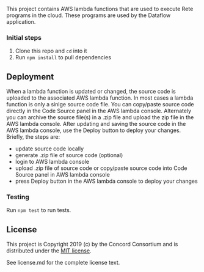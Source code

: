 This project contains AWS lambda functions that are used to execute Rete programs in the cloud.  These programs are used by the Dataflow application.

### Initial steps

1. Clone this repo and `cd` into it
2. Run `npm install` to pull dependencies

## Deployment

When a lambda function is updated or changed, the source code is uploaded to the associated AWS lambda function.  In most cases a lambda function is only a sinlge source code file.  You can copy/paste source code directly in the Code Source panel in the AWS lambda console.  Alternately you can archive the source file(s) in a .zip file and upload the zip file in the AWS lambda console.  After updating and saving the source code in the AWS lambda console, use the Deploy button to deploy your changes.  Briefly, the steps are:
- update source code locally
- generate .zip file of source code (optional)
- login to AWS lambda console
- upload .zip file of source code or copy/paste source code into Code Source panel in AWS lambda console
- press Deploy button in the AWS lambda console to deploy your changes

### Testing

Run `npm test` to run tests.

## License

This project is Copyright 2019 (c) by the Concord Consortium and is distributed under the [MIT license](http://www.opensource.org/licenses/MIT).

See license.md for the complete license text.
